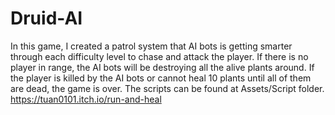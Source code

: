 # Druid-AI
In this game, I created a patrol system that AI bots is getting smarter through each difficulty level to chase and attack the player. If there is no player in range, the AI bots will be destroying all the alive plants around. If the player is killed by the AI bots or cannot heal 10 plants until all of them are dead, the game is over.
The scripts can be found at Assets/Script folder.
https://tuan0101.itch.io/run-and-heal
